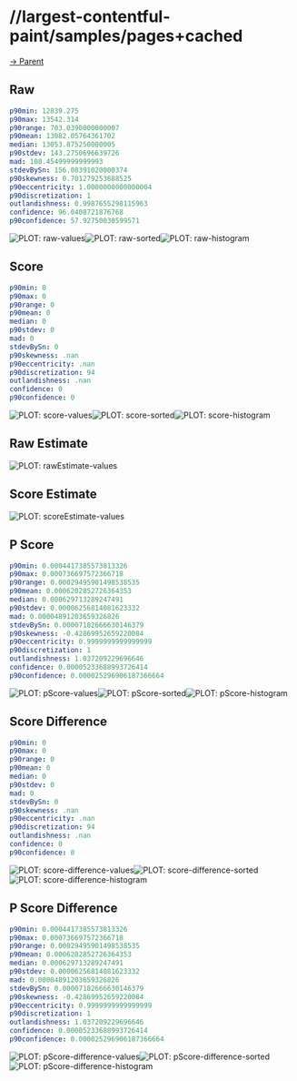 
# //largest-contentful-paint/samples/pages+cached

[→ Parent](../..)


## Raw


```yaml
p90min: 12839.275
p90max: 13542.314
p90range: 703.0390000000007
p90mean: 13082.05764361702
median: 13053.875250000005
p90stdev: 143.2750696639726
mad: 108.45499999999993
stdevBySn: 156.08391020000374
p90skewness: 0.701279253688525
p90eccentricity: 1.0000000000000004
p90discretization: 1
outlandishness: 0.9987655298115963
confidence: 96.0408721876768
p90confidence: 57.92750030599571

```

![PLOT: raw-values](./raw/values.svg)![PLOT: raw-sorted](./raw/sorted.svg)![PLOT: raw-histogram](./raw/histogram.svg)
## Score


```yaml
p90min: 0
p90max: 0
p90range: 0
p90mean: 0
median: 0
p90stdev: 0
mad: 0
stdevBySn: 0
p90skewness: .nan
p90eccentricity: .nan
p90discretization: 94
outlandishness: .nan
confidence: 0
p90confidence: 0

```

![PLOT: score-values](./score/values.svg)![PLOT: score-sorted](./score/sorted.svg)![PLOT: score-histogram](./score/histogram.svg)
## Raw Estimate

![PLOT: rawEstimate-values](./rawEstimate/values.svg)
## Score Estimate

![PLOT: scoreEstimate-values](./scoreEstimate/values.svg)
## P Score


```yaml
p90min: 0.0004417385573813326
p90max: 0.000736697572366718
p90range: 0.00029495901498538535
p90mean: 0.0006202852726364353
median: 0.000629713289247491
p90stdev: 0.00006256814081623332
mad: 0.00004891203659326826
stdevBySn: 0.00007182666630146379
p90skewness: -0.42869952659220084
p90eccentricity: 0.9999999999999999
p90discretization: 1
outlandishness: 1.037209229696646
confidence: 0.00005233688993726414
p90confidence: 0.000025296906187366664

```

![PLOT: pScore-values](./pScore/values.svg)![PLOT: pScore-sorted](./pScore/sorted.svg)![PLOT: pScore-histogram](./pScore/histogram.svg)
## Score Difference


```yaml
p90min: 0
p90max: 0
p90range: 0
p90mean: 0
median: 0
p90stdev: 0
mad: 0
stdevBySn: 0
p90skewness: .nan
p90eccentricity: .nan
p90discretization: 94
outlandishness: .nan
confidence: 0
p90confidence: 0

```

![PLOT: score-difference-values](./score-difference/values.svg)![PLOT: score-difference-sorted](./score-difference/sorted.svg)![PLOT: score-difference-histogram](./score-difference/histogram.svg)
## P Score Difference


```yaml
p90min: 0.0004417385573813326
p90max: 0.000736697572366718
p90range: 0.00029495901498538535
p90mean: 0.0006202852726364353
median: 0.000629713289247491
p90stdev: 0.00006256814081623332
mad: 0.00004891203659326826
stdevBySn: 0.00007182666630146379
p90skewness: -0.42869952659220084
p90eccentricity: 0.9999999999999999
p90discretization: 1
outlandishness: 1.037209229696646
confidence: 0.00005233688993726414
p90confidence: 0.000025296906187366664

```

![PLOT: pScore-difference-values](./pScore-difference/values.svg)![PLOT: pScore-difference-sorted](./pScore-difference/sorted.svg)![PLOT: pScore-difference-histogram](./pScore-difference/histogram.svg)